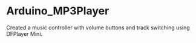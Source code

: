 # Arduino_MP3Player
Created a music controller with volume buttons and track switching using DFPlayer Mini.
